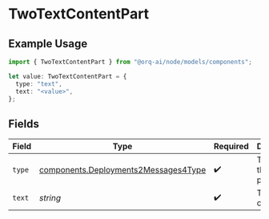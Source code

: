 # TwoTextContentPart

## Example Usage

```typescript
import { TwoTextContentPart } from "@orq-ai/node/models/components";

let value: TwoTextContentPart = {
  type: "text",
  text: "<value>",
};
```

## Fields

| Field                                                                                        | Type                                                                                         | Required                                                                                     | Description                                                                                  |
| -------------------------------------------------------------------------------------------- | -------------------------------------------------------------------------------------------- | -------------------------------------------------------------------------------------------- | -------------------------------------------------------------------------------------------- |
| `type`                                                                                       | [components.Deployments2Messages4Type](../../models/components/deployments2messages4type.md) | :heavy_check_mark:                                                                           | The type of the content part.                                                                |
| `text`                                                                                       | *string*                                                                                     | :heavy_check_mark:                                                                           | The text content.                                                                            |